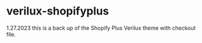 # verilux-shopifyplus
1.27.2023
this is a back up of the Shopify Plus Verilux theme with checkout file.
